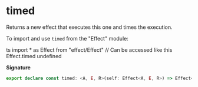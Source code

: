 # timed

Returns a new effect that executes this one and times the execution.

To import and use `timed` from the "Effect" module:

ts
import \* as Effect from "effect/Effect"
// Can be accessed like this
Effect.timed
undefined

**Signature**

```ts
export declare const timed: <A, E, R>(self: Effect<A, E, R>) => Effect<[Duration.Duration, A], E, R>
```
